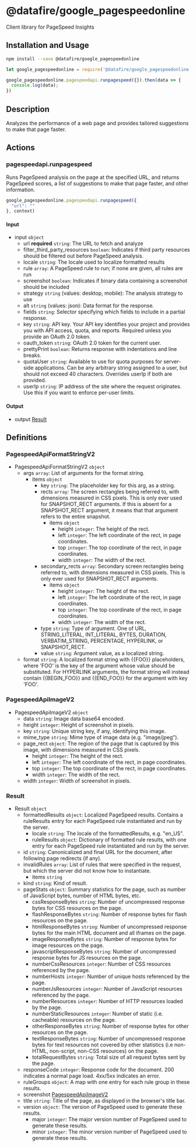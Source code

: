 # @datafire/google_pagespeedonline

Client library for PageSpeed Insights

## Installation and Usage
```bash
npm install --save @datafire/google_pagespeedonline
```
```js
let google_pagespeedonline = require('@datafire/google_pagespeedonline').create();

google_pagespeedonline.pagespeedapi.runpagespeed({}).then(data => {
  console.log(data);
})
```

## Description

Analyzes the performance of a web page and provides tailored suggestions to make that page faster.

## Actions

### pagespeedapi.runpagespeed
Runs PageSpeed analysis on the page at the specified URL, and returns PageSpeed scores, a list of suggestions to make that page faster, and other information.


```js
google_pagespeedonline.pagespeedapi.runpagespeed({
  "url": ""
}, context)
```

#### Input
* input `object`
  * url **required** `string`: The URL to fetch and analyze
  * filter_third_party_resources `boolean`: Indicates if third party resources should be filtered out before PageSpeed analysis.
  * locale `string`: The locale used to localize formatted results
  * rule `array`: A PageSpeed rule to run; if none are given, all rules are run
  * screenshot `boolean`: Indicates if binary data containing a screenshot should be included
  * strategy `string` (values: desktop, mobile): The analysis strategy to use
  * alt `string` (values: json): Data format for the response.
  * fields `string`: Selector specifying which fields to include in a partial response.
  * key `string`: API key. Your API key identifies your project and provides you with API access, quota, and reports. Required unless you provide an OAuth 2.0 token.
  * oauth_token `string`: OAuth 2.0 token for the current user.
  * prettyPrint `boolean`: Returns response with indentations and line breaks.
  * quotaUser `string`: Available to use for quota purposes for server-side applications. Can be any arbitrary string assigned to a user, but should not exceed 40 characters. Overrides userIp if both are provided.
  * userIp `string`: IP address of the site where the request originates. Use this if you want to enforce per-user limits.

#### Output
* output [Result](#result)



## Definitions

### PagespeedApiFormatStringV2
* PagespeedApiFormatStringV2 `object`
  * args `array`: List of arguments for the format string.
    * items `object`
      * key `string`: The placeholder key for this arg, as a string.
      * rects `array`: The screen rectangles being referred to, with dimensions measured in CSS pixels. This is only ever used for SNAPSHOT_RECT arguments. If this is absent for a SNAPSHOT_RECT argument, it means that that argument refers to the entire snapshot.
        * items `object`
          * height `integer`: The height of the rect.
          * left `integer`: The left coordinate of the rect, in page coordinates.
          * top `integer`: The top coordinate of the rect, in page coordinates.
          * width `integer`: The width of the rect.
      * secondary_rects `array`: Secondary screen rectangles being referred to, with dimensions measured in CSS pixels. This is only ever used for SNAPSHOT_RECT arguments.
        * items `object`
          * height `integer`: The height of the rect.
          * left `integer`: The left coordinate of the rect, in page coordinates.
          * top `integer`: The top coordinate of the rect, in page coordinates.
          * width `integer`: The width of the rect.
      * type `string`: Type of argument. One of URL, STRING_LITERAL, INT_LITERAL, BYTES, DURATION, VERBATIM_STRING, PERCENTAGE, HYPERLINK, or SNAPSHOT_RECT.
      * value `string`: Argument value, as a localized string.
  * format `string`: A localized format string with {{FOO}} placeholders, where 'FOO' is the key of the argument whose value should be substituted. For HYPERLINK arguments, the format string will instead contain {{BEGIN_FOO}} and {{END_FOO}} for the argument with key 'FOO'.

### PagespeedApiImageV2
* PagespeedApiImageV2 `object`
  * data `string`: Image data base64 encoded.
  * height `integer`: Height of screenshot in pixels.
  * key `string`: Unique string key, if any, identifying this image.
  * mime_type `string`: Mime type of image data (e.g. "image/jpeg").
  * page_rect `object`: The region of the page that is captured by this image, with dimensions measured in CSS pixels.
    * height `integer`: The height of the rect.
    * left `integer`: The left coordinate of the rect, in page coordinates.
    * top `integer`: The top coordinate of the rect, in page coordinates.
    * width `integer`: The width of the rect.
  * width `integer`: Width of screenshot in pixels.

### Result
* Result `object`
  * formattedResults `object`: Localized PageSpeed results. Contains a ruleResults entry for each PageSpeed rule instantiated and run by the server.
    * locale `string`: The locale of the formattedResults, e.g. "en_US".
    * ruleResults `object`: Dictionary of formatted rule results, with one entry for each PageSpeed rule instantiated and run by the server.
  * id `string`: Canonicalized and final URL for the document, after following page redirects (if any).
  * invalidRules `array`: List of rules that were specified in the request, but which the server did not know how to instantiate.
    * items `string`
  * kind `string`: Kind of result.
  * pageStats `object`: Summary statistics for the page, such as number of JavaScript bytes, number of HTML bytes, etc.
    * cssResponseBytes `string`: Number of uncompressed response bytes for CSS resources on the page.
    * flashResponseBytes `string`: Number of response bytes for flash resources on the page.
    * htmlResponseBytes `string`: Number of uncompressed response bytes for the main HTML document and all iframes on the page.
    * imageResponseBytes `string`: Number of response bytes for image resources on the page.
    * javascriptResponseBytes `string`: Number of uncompressed response bytes for JS resources on the page.
    * numberCssResources `integer`: Number of CSS resources referenced by the page.
    * numberHosts `integer`: Number of unique hosts referenced by the page.
    * numberJsResources `integer`: Number of JavaScript resources referenced by the page.
    * numberResources `integer`: Number of HTTP resources loaded by the page.
    * numberStaticResources `integer`: Number of static (i.e. cacheable) resources on the page.
    * otherResponseBytes `string`: Number of response bytes for other resources on the page.
    * textResponseBytes `string`: Number of uncompressed response bytes for text resources not covered by other statistics (i.e non-HTML, non-script, non-CSS resources) on the page.
    * totalRequestBytes `string`: Total size of all request bytes sent by the page.
  * responseCode `integer`: Response code for the document. 200 indicates a normal page load. 4xx/5xx indicates an error.
  * ruleGroups `object`: A map with one entry for each rule group in these results.
  * screenshot [PagespeedApiImageV2](#pagespeedapiimagev2)
  * title `string`: Title of the page, as displayed in the browser's title bar.
  * version `object`: The version of PageSpeed used to generate these results.
    * major `integer`: The major version number of PageSpeed used to generate these results.
    * minor `integer`: The minor version number of PageSpeed used to generate these results.


